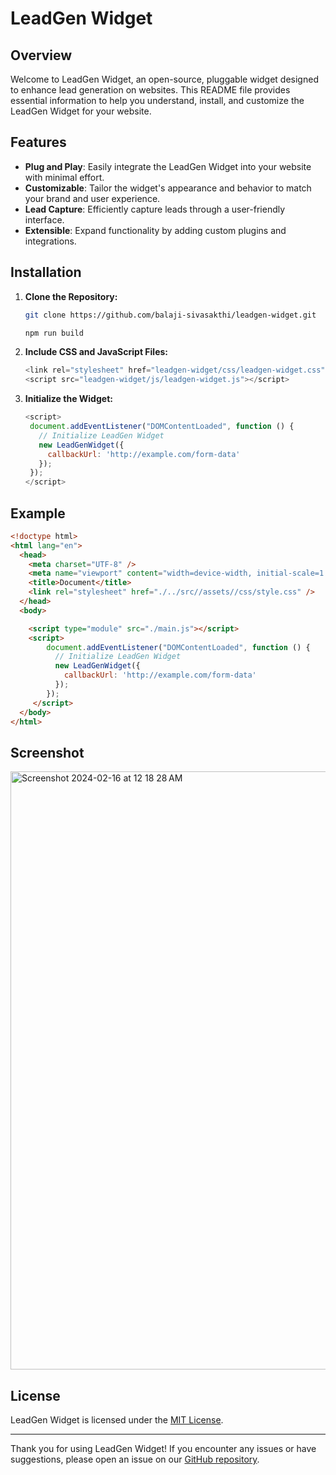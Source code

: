 # LeadGen Widget

## Overview

Welcome to LeadGen Widget, an open-source, pluggable widget designed to enhance lead generation on websites. This README file provides essential information to help you understand, install, and customize the LeadGen Widget for your website.

## Features

- **Plug and Play**: Easily integrate the LeadGen Widget into your website with minimal effort.
- **Customizable**: Tailor the widget's appearance and behavior to match your brand and user experience.
- **Lead Capture**: Efficiently capture leads through a user-friendly interface.
- **Extensible**: Expand functionality by adding custom plugins and integrations.

## Installation

1. **Clone the Repository:**
   ```bash
   git clone https://github.com/balaji-sivasakthi/leadgen-widget.git

   npm run build
   ```
2. **Include CSS and JavaScript Files:**
   ```js
   <link rel="stylesheet" href="leadgen-widget/css/leadgen-widget.css">
   <script src="leadgen-widget/js/leadgen-widget.js"></script>
   ```
   
3. **Initialize the Widget:**
   ```js
   <script>
    document.addEventListener("DOMContentLoaded", function () {
      // Initialize LeadGen Widget
      new LeadGenWidget({
        callbackUrl: 'http://example.com/form-data'
      });
    });
   </script>
   ```
## Example
```html
<!doctype html>
<html lang="en">
  <head>
    <meta charset="UTF-8" />
    <meta name="viewport" content="width=device-width, initial-scale=1.0" />
    <title>Document</title>
    <link rel="stylesheet" href="./../src//assets//css/style.css" />
  </head>
  <body>

    <script type="module" src="./main.js"></script>
    <script>
        document.addEventListener("DOMContentLoaded", function () {
          // Initialize LeadGen Widget
          new LeadGenWidget({
            callbackUrl: 'http://example.com/form-data'
          });
        });
     </script>
  </body>
</html>

```

## Screenshot
<img width="957" alt="Screenshot 2024-02-16 at 12 18 28 AM" src="https://github.com/balaji-sivasakthi/leadgen-widget/assets/65065614/ae45a24c-bfaa-4cd6-8014-35cc17957ff1">

## License

LeadGen Widget is licensed under the [MIT License](notion://www.notion.so/balajisivasakthi/LICENSE).

---

Thank you for using LeadGen Widget! If you encounter any issues or have suggestions, please open an issue on our [GitHub repository](https://github.com/balaji-sivasakthi/leadgen-widget/issues).
